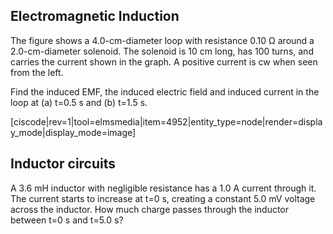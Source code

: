 ## Electromagnetic Induction

The figure shows a 4.0-cm-diameter loop with resistance 0.10 Ω around a 2.0-cm-diameter solenoid. The solenoid is 10 cm long, has 100 turns, and carries the current shown in the graph. A positive current is cw when seen from the left. 

Find the induced EMF, the induced electric field and induced current in the loop at (a) t=0.5 s and (b) t=1.5 s. 

[ciscode|rev=1|tool=elmsmedia|item=4952|entity_type=node|render=display_mode|display_mode=image]

## Inductor circuits

A 3.6 mH inductor with negligible resistance has a 1.0 A current through it. The current starts to increase at t=0 s, creating a constant 5.0 mV voltage across the inductor. How much charge passes through the inductor between t=0 s and t=5.0 s?
